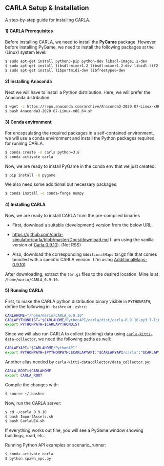 ## CARLA Setup & Installation

A step-by-step guide for installing CARLA.

#### 1) CARLA Prerequisites 

Before installing CARLA, we need to install the **PyGame** package.
However, before installing PyGame, we need to install the following packages at the (Linux) system level:

```bash
$ sudo apt-get install python3-pip python-dev libsdl-image1.2-dev
$ sudo apt-get install libsdl-mixer1.2 libsdl-mixer1.2-dev libsdl-ttf2.0 libsdl-ttf2.0-dev
$ sudo apt-get install libportmidi-dev libfreetype6-dev
```



#### 2) Installing Anaconda

Next we will have to install a Python distribution. Here, we will prefer the Anaconda distribution. 

```bash
$ wget -c https://repo.anaconda.com/archive/Anaconda3-2020.07-Linux-x86_64.sh
$ bash Anaconda3-2020.07-Linux-x86_64.sh
```



#### 3) Conda environment

For encapsulating the required packages in a self-contained environment, we will use a conda environment and install the Python packages required for running CARLA.

```bash
$ conda create -n carla python=3.8
$ conda activate carla
```

Now, we are ready to install PyGame in the conda env that we just created:

```bash
$ pip install -U pygame
```

We also need some additional but necessary packages:

```bash
$ conda install -c conda-forge numpy
```



#### 4) Installing CARLA

Now, we are ready to install CARLA from the pre-compiled binaries

- First, download a suitable (development) version from the below URL. 
- https://github.com/carla-simulator/carla/blob/master/Docs/download.md
  (I am using the vanilla version of [Carla 0.9.10](https://carla-releases.s3.eu-west-3.amazonaws.com/Linux/CARLA_0.9.10.tar.gz)).  (Not RSS)

- Also, download the corresponding `AdditionalMaps` tar.gz file that comes bundled with a specific CARLA version.
  (I'm using [AdditionalMaps-0.9.10](https://carla-releases.s3.eu-west-3.amazonaws.com/Linux/AdditionalMaps_0.9.10.tar.gz))

After downloading, extract the `tar.gz` files to the desired location. Mine is at `/home/mario/CARLA_0.9.10`.

#### 5) Running CARLA

First, to make the CARLA python distribution binary visible in `PYTHONPATH`, define the following in `.bashrc` or `.zshrc`:

```bash
CARLAHOME="/home/mario/CARLA_0.9.10"
CARLAPYTHONDIST="$CARLAHOME/PythonAPI/carla/dist/carla-0.9.10-py3.7-linux-x86_64.egg"
export PYTHONPATH=$CARLAPYTHONDIST
```


Since we will also run CARLA to collect (training) data using [`carla-kitti-data-collector`](https://iceland.sb.dfki.de/bitbucket/users/farzad.nozarian/repos/carla-kitti-data-collector/browse), we need the following paths as well:

```bash
CARLAPYAPI="$CARLAHOME/PythonAPI"
export PYTHONPATH=$PYTHONPATH:$CARLAPYAPI:"$CARLAPYAPI/carla":"$CARLAPYAPI/carla/agents":"$CARLAPYAPI/examples"
```


Another alias needed by `carla-kitti-datacollector/data_collector.py`:

```bash
CARLA_ROOT=$CARLAHOME
export CARLA_ROOT
```



Compile the changes with:

```bash
$ source ~/.bashrc
```



Now, run the CARLA server:

```bash
$ cd ~/carla_0.9.10
$ bash ImportAssets.sh
$ bash CarlaUE4.sh
```

If everything works out fine, you will see a PyGame window showing buildings, road, etc.

Running Python API examples or scenario_runner:

```bash
$ conda activate carla
$ python spawn_npc.py
```

